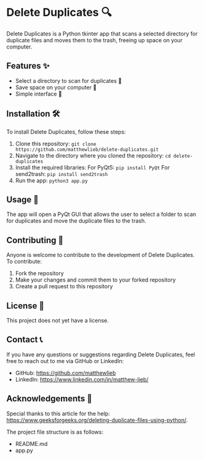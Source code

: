 
# Delete Duplicates 🔍

Delete Duplicates is a Python tkinter app that scans a selected directory for duplicate files and moves them to the trash, freeing up space on your computer.

## Features ✨

- Select a directory to scan for duplicates 🚀
- Save space on your computer 🌟
- Simple interface 🎉

## Installation 🛠️

To install Delete Duplicates, follow these steps:

1. Clone this repository: `git clone https://github.com/matthewlieb/delete-duplicates.git`
2. Navigate to the directory where you cloned the repository: `cd delete-duplicates`
3. Install the required libraries:
    For PyQt5: `pip install PyQt`
    For send2trash: `pip install send2trash`
4. Run the app: `python3 app.py`

## Usage 🚀

The app will open a PyQt GUI that allows the user to select a folder to scan for duplicates and move the duplicate files to the trash.

## Contributing 🤝

Anyone is welcome to contribute to the development of Delete Duplicates. To contribute:

1. Fork the repository
2. Make your changes and commit them to your forked repository
3. Create a pull request to this repository

## License 📝

This project does not yet have a license.

## Contact 📞

If you have any questions or suggestions regarding Delete Duplicates, feel free to reach out to me via GitHub or LinkedIn:

- GitHub: https://github.com/matthewlieb
- LinkedIn: https://www.linkedin.com/in/matthew-lieb/

## Acknowledgements 🙏

Special thanks to this article for the help: https://www.geeksforgeeks.org/deleting-duplicate-files-using-python/.

The project file structure is as follows:

- README.md
- app.py

